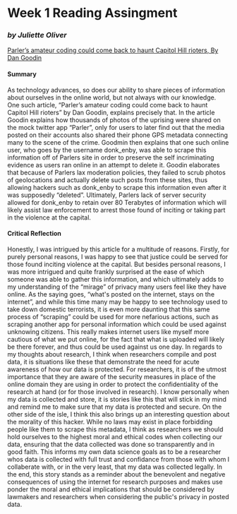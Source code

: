 # Week 1 Reading Assingment
### _by Juliette Oliver_

[Parler’s amateur coding could come back to haunt Capitol Hill rioters, By Dan Goodin](https://arstechnica.com/information-technology/2021/01/parlers-amateur-coding-could-come-back-to-haunt-capitol-hill-rioters/)

#### __Summary__
As technology advances, so does our ability to share pieces of information about ourselves in the online world, but not always with our knowledge. One such article, “Parler’s amateur coding could come back to haunt Capitol Hill rioters” by Dan Goodin, explains precisely that. In the article Goodin explains how  thousands of photos of the uprising were shared on the mock twitter app “Parler”, only for users to later find out that the media posted on their accounts also shared their phone GPS metadata connecting many to the scene of the crime. Goodmin then explains that one such online user, who goes by the username donk_enby, was able to scrape this information off of Parlers site in order to preserve the self incriminating evidence as users ran online in an attempt to delete it. Goodin elaborates that because of Parlers lax moderation policies, they failed to scrub photos of geolocations and actually delete such posts from these sites, thus allowing hackers such as donk_enby to scrape this information even after it was supposedly “deleted”. Ultimately, Parlers lack of server security allowed for donk_enby to retain over 80 Terabytes of information which will likely assist law enforcement to arrest those found of inciting or taking part in the violence at the capital.
#### __Critical Reflection__
Honestly, I was intrigued by this article for a multitude of reasons. Firstly, for purely personal reasons, I was happy to see that justice could be served for those found inciting violence at the capital. But besides personal reasons, I was more intrigued and quite frankly surprised at the ease of which someone was able to gather this information, and which ultimately adds to my understanding of the “mirage” of privacy many users feel like they have online. As the saying goes, “what's posted on the internet, stays on the internet”, and while this time many may be happy to see technology used to take down domestic terrorists, it is even more daunting that this same process of “scraping” could be used for more nefarious actions, such as scraping another app for personal information which could be used against unknowing citizens. This really makes internet users like myself more cautious of what we put online, for the fact that what is uploaded will likely be there forever, and thus could be used against us one day. In regards to my thoughts about research, I think when researchers compile and post data, it is situations like these that demonstrate the need for acute awareness of how our data is protected. For researchers, it is of the utmost importance that they are aware of the security measures in place of the online domain they are using in order to protect the confidentiality of the research at hand (or for those involved in research). I know personally when my data is collected and store, it is stories like this that will stick in my mind and remind me to make sure that my data is protected and secure. On the other side of the isle, I think this also brings up an interesting question about the morality of this hacker. While no laws may exist in place forbidding people like them to scrape this metadata, I think as researchers we should hold ourselves to the highest moral and ethical codes when collecting our data, ensuring that the data collected was done so transparently and in good faith. This informs my own data science goals as to be a researcher whos data is collected with full trust and confidance from those with whom I collaberate with, or in the very least, that my data was collected legally. In the end, this story stands as a reminder about the benevolent and negative consequences of using the internet for research purposes and makes use ponder the moral and ethical implications that should be considered by lawmakers and researchers when considering the public's privacy in posted data.

